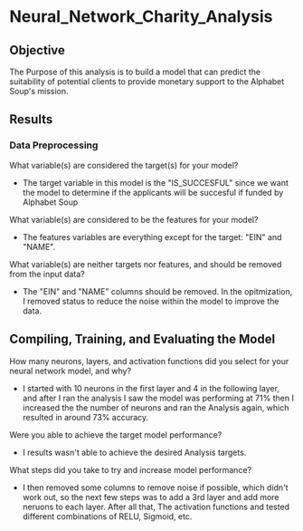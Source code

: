 # Neural_Network_Charity_Analysis


## Objective
The Purpose of this analysis is to build a model that can predict the suitability of potential clients to provide monetary support to the Alphabet Soup's mission.

## Results

### Data Preprocessing

What variable(s) are considered the target(s) for your model? 
- The target variable in this model is the "IS_SUCCESFUL" since we want the model to determine if the applicants will be succesful if funded by Alphabet Soup

What variable(s) are considered to be the features for your model?
- The features variables are everything except for the target: "EIN" and "NAME".

What variable(s) are neither targets nor features, and should be removed from the input data?
- The "EIN" and "NAME" columns should be removed. In the opitmization, I removed status to reduce the noise within the model to improve the data.

## Compiling, Training, and Evaluating the Model
How many neurons, layers, and activation functions did you select for your neural network model, and why?
- I started with 10 neurons in the first layer and 4 in the following layer, and after I ran the analysis I saw the model was performing at 71% then I increased the the number of neurons and ran the Analysis again, which resulted in around 73% accuracy. 

Were you able to achieve the target model performance?
- I results wasn't able to achieve the desired Analysis targets.

What steps did you take to try and increase model performance?
- I then removed some columns to remove noise if possible, which didn't work out, so the next few steps was to add a 3rd layer and add more neruons to each layer. After all that, The activation functions and tested different combinations of RELU, Sigmoid, etc. 